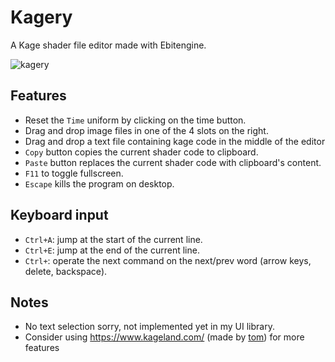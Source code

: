 # Kagery

A Kage shader file editor made with Ebitengine.

![kagery](https://github.com/Zyko0/Ebiary/assets/13394516/f3717096-9c7d-4051-ae63-4fa0ae766511)

## Features

- Reset the `Time` uniform by clicking on the time button.
- Drag and drop image files in one of the 4 slots on the right.
- Drag and drop a text file containing kage code in the middle of the editor
- `Copy` button copies the current shader code to clipboard.
- `Paste` button replaces the current shader code with clipboard's content.
- `F11` to toggle fullscreen.
- `Escape` kills the program on desktop.

## Keyboard input

- `Ctrl+A`: jump at the start of the current line.
- `Ctrl+E`: jump at the end of the current line.
- `Ctrl+`: operate the next command on the next/prev word (arrow keys, delete, backspace).

## Notes

- No text selection sorry, not implemented yet in my UI library.
- Consider using https://www.kageland.com/ (made by [tom](https://github.com/tomlister/)) for more features
